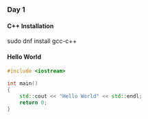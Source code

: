### Day 1 

#### C++ Installation
sudo dnf install gcc-c++

#### Hello World

```cpp
#include <iostream>

int main()
{
    std::cout << "Hello World" << std::endl;
    return 0;
}
